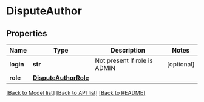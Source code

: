# DisputeAuthor

## Properties
Name | Type | Description | Notes
------------ | ------------- | ------------- | -------------
**login** | **str** | Not present if role is ADMIN | [optional] 
**role** | [**DisputeAuthorRole**](DisputeAuthorRole.md) |  | 

[[Back to Model list]](../README.md#documentation-for-models) [[Back to API list]](../README.md#documentation-for-api-endpoints) [[Back to README]](../README.md)


